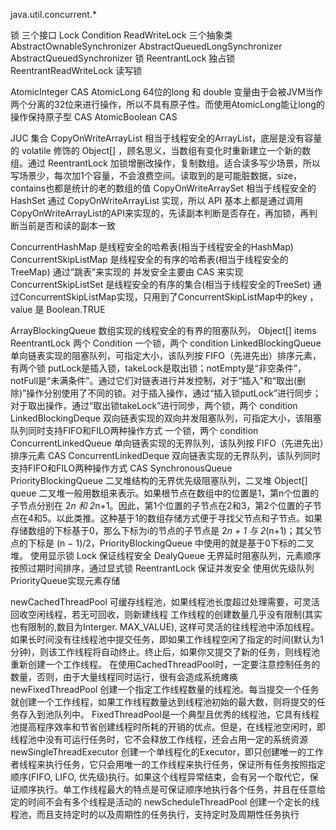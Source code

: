 java.util.concurrent.*

锁
三个接口
Lock
Condition
ReadWriteLock
三个抽象类
AbstractOwnableSynchronizer
AbstractQueuedLongSynchronizer
AbstractQueuedSynchronizer
锁
ReentrantLock 独占锁
ReentrantReadWriteLock 读写锁

AtomicInteger CAS
AtomicLong 64位的long 和 double 变量由于会被JVM当作两个分离的32位来进行操作，所以不具有原子性。而使用AtomicLong能让long的操作保持原子型 CAS
AtomicBoolean CAS

JUC 集合
CopyOnWriteArrayList 相当于线程安全的ArrayList，底层是没有容量的 volatile 修饰的 Object[] ，顾名思义，当数组有变化时重新建立一个新的数组。通过 ReentrantLock 加锁增删改操作，复制数组。适合读多写少场景，所以写场景少，每次加1个容量，不会浪费空间。读取到的是可能脏数据，size，contains也都是统计的老的数组的值
CopyOnWriteArraySet 相当于线程安全的HashSet 通过 CopyOnWriteArrayList 实现，所以 API 基本上都是通过调用CopyOnWriteArrayList的API来实现的，先读副本判断是否存在，再加锁，再判断当前是否和读的副本一致


ConcurrentHashMap 是线程安全的哈希表(相当于线程安全的HashMap)
ConcurrentSkipListMap 是线程安全的有序的哈希表(相当于线程安全的TreeMap) 通过“跳表”来实现的 并发安全主要由 CAS 来实现
ConcurrentSkipListSet 是线程安全的有序的集合(相当于线程安全的TreeSet) 通过ConcurrentSkipListMap实现，只用到了ConcurrentSkipListMap中的key ， value 是 Boolean.TRUE


ArrayBlockingQueue 数组实现的线程安全的有界的阻塞队列， Object[] items ReentrantLock 两个 Condition 一个锁，两个 condition
LinkedBlockingQueue 单向链表实现的阻塞队列，可指定大小，该队列按 FIFO（先进先出）排序元素，有两个锁 putLock是插入锁，takeLock是取出锁；notEmpty是“非空条件”，notFull是“未满条件”。通过它们对链表进行并发控制，对于“插入”和“取出(删除)”操作分别使用了不同的锁。对于插入操作，通过“插入锁putLock”进行同步；对于取出操作，通过“取出锁takeLock”进行同步，两个锁，两个 condition
LinkedBlockingDeque 双向链表实现的双向并发阻塞队列，可指定大小，该阻塞队列同时支持FIFO和FILO两种操作方式 一个锁，两个 condition
ConcurrentLinkedQueue 单向链表实现的无界队列，该队列按 FIFO（先进先出）排序元素 CAS
ConcurrentLinkedDeque 双向链表实现的无界队列，该队列同时支持FIFO和FILO两种操作方式 CAS
SynchronousQueue
PriorityBlockingQueue 二叉堆结构的无界优先级阻塞队列，二叉堆 Object[] queue 二叉堆一般用数组来表示。如果根节点在数组中的位置是1，第n个位置的子节点分别在 2*n 和 2*n+1。因此，第1个位置的子节点在2和3，第2个位置的子节点在4和5。以此类推。这种基于1的数组存储方式便于寻找父节点和子节点。如果存储数组的下标基于0，那么下标为i的节点的子节点是 2*n + 1 与 2*(n+1)；其父节点的下标是 (n − 1)/2，PriorityBlockingQueue 中使用的就是基于0下标的二叉堆。 使用显示锁 Lock 保证线程安全
DealyQueue 无界延时阻塞队列，元素顺序按照过期时间排序，通过显式锁 ReentrantLock 保证并发安全 使用优先级队列PriorityQueue实现元素存储


newCachedThreadPool
可缓存线程池，如果线程池长度超过处理需要，可灵活回收空闲线程，若无可回收，则新建线程
工作线程的创建数量几乎没有限制(其实也有限制的,数目为Interger. MAX_VALUE), 这样可灵活的往线程池中添加线程。
如果长时间没有往线程池中提交任务，即如果工作线程空闲了指定的时间(默认为1分钟)，则该工作线程将自动终止。终止后，如果你又提交了新的任务，则线程池重新创建一个工作线程。
在使用CachedThreadPool时，一定要注意控制任务的数量，否则，由于大量线程同时运行，很有会造成系统瘫痪
newFixedThreadPool
创建一个指定工作线程数量的线程池。每当提交一个任务就创建一个工作线程，如果工作线程数量达到线程池初始的最大数，则将提交的任务存入到池队列中。
FixedThreadPool是一个典型且优秀的线程池，它具有线程池提高程序效率和节省创建线程时所耗的开销的优点。但是，在线程池空闲时，即线程池中没有可运行任务时，它不会释放工作线程，还会占用一定的系统资源
newSingleThreadExecutor
创建一个单线程化的Executor，即只创建唯一的工作者线程来执行任务，它只会用唯一的工作线程来执行任务，保证所有任务按照指定顺序(FIFO, LIFO, 优先级)执行。如果这个线程异常结束，会有另一个取代它，保证顺序执行。单工作线程最大的特点是可保证顺序地执行各个任务，并且在任意给定的时间不会有多个线程是活动的
newScheduleThreadPool
创建一个定长的线程池，而且支持定时的以及周期性的任务执行，支持定时及周期性任务执行